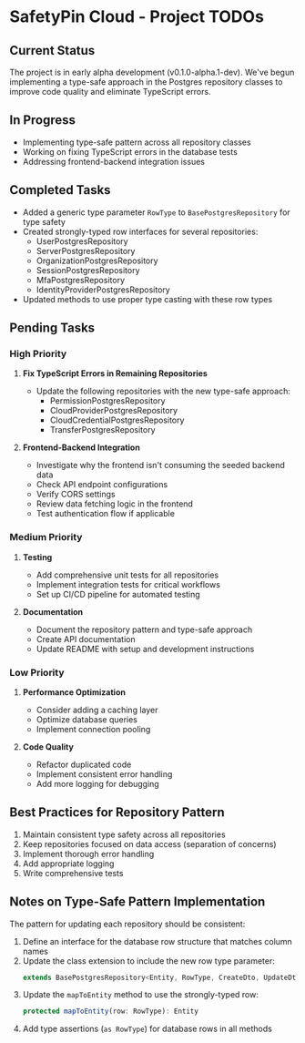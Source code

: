 # SafetyPin Cloud - Project TODOs

## Current Status

The project is in early alpha development (v0.1.0-alpha.1-dev). We've begun implementing a type-safe approach in the Postgres repository classes to improve code quality and eliminate TypeScript errors.

## In Progress

- Implementing type-safe pattern across all repository classes
- Working on fixing TypeScript errors in the database tests
- Addressing frontend-backend integration issues

## Completed Tasks

- Added a generic type parameter `RowType` to `BasePostgresRepository` for type safety
- Created strongly-typed row interfaces for several repositories:
  - UserPostgresRepository
  - ServerPostgresRepository
  - OrganizationPostgresRepository
  - SessionPostgresRepository
  - MfaPostgresRepository
  - IdentityProviderPostgresRepository
- Updated methods to use proper type casting with these row types

## Pending Tasks

### High Priority

1. **Fix TypeScript Errors in Remaining Repositories**
   - Update the following repositories with the new type-safe approach:
     - PermissionPostgresRepository
     - CloudProviderPostgresRepository 
     - CloudCredentialPostgresRepository
     - TransferPostgresRepository

2. **Frontend-Backend Integration**
   - Investigate why the frontend isn't consuming the seeded backend data
   - Check API endpoint configurations
   - Verify CORS settings
   - Review data fetching logic in the frontend
   - Test authentication flow if applicable

### Medium Priority

1. **Testing**
   - Add comprehensive unit tests for all repositories
   - Implement integration tests for critical workflows
   - Set up CI/CD pipeline for automated testing

2. **Documentation**
   - Document the repository pattern and type-safe approach
   - Create API documentation
   - Update README with setup and development instructions

### Low Priority

1. **Performance Optimization**
   - Consider adding a caching layer
   - Optimize database queries
   - Implement connection pooling

2. **Code Quality**
   - Refactor duplicated code
   - Implement consistent error handling
   - Add more logging for debugging

## Best Practices for Repository Pattern

1. Maintain consistent type safety across all repositories
2. Keep repositories focused on data access (separation of concerns)
3. Implement thorough error handling
4. Add appropriate logging
5. Write comprehensive tests

## Notes on Type-Safe Pattern Implementation

The pattern for updating each repository should be consistent:

1. Define an interface for the database row structure that matches column names
2. Update the class extension to include the new row type parameter: 
   ```typescript
   extends BasePostgresRepository<Entity, RowType, CreateDto, UpdateDto>
   ```
3. Update the `mapToEntity` method to use the strongly-typed row: 
   ```typescript
   protected mapToEntity(row: RowType): Entity
   ```
4. Add type assertions (`as RowType`) for database rows in all methods
